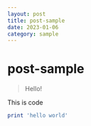 ```yaml
---
layout: post
title: post-sample
date: 2023-01-06
category: sample
---
```

# post-sample
> Hello!

This is code
```ruby
print 'hello world'
```